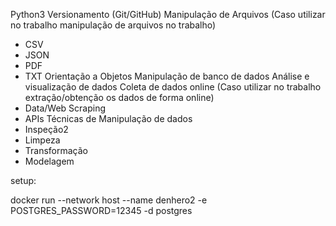 Python3
Versionamento (Git/GitHub)
Manipulação de Arquivos (Caso utilizar no trabalho manipulação de arquivos no trabalho)
  - CSV
  - JSON
  - PDF
  - TXT
Orientação a Objetos
Manipulação de banco de dados
Análise e visualização de dados
Coleta de dados online (Caso utilizar no trabalho extração/obtenção os dados de forma online)
  - Data/Web Scraping
  - APIs
Técnicas de Manipulação de dados
  - Inspeção2
  - Limpeza
  - Transformação
  - Modelagem



setup: 

docker run --network host --name denhero2 -e POSTGRES_PASSWORD=12345 -d postgres





